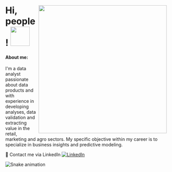 <img style="margin-top: 40px;" align="right" width="400px" src="https://media.giphy.com/media/Wj7lNjMNDxSmc/giphy.gif">

# Hi, people! <img src="https://media.giphy.com/media/AZYVnZVRsDuMVY5GAu/giphy.gif" width="60px">

#### About me:<br>
I'm a data analyst passionate about data products and with experience in developing analyses, data validation and extracting value in the retail, marketing and agro sectors. My specific objective within my career is to specialize in business insights and predictive modeling.

🔗 Contact me via LinkedIn <a href="https://www.linkedin.com/in/suelen-f-nascimento/"><img src="https://img.shields.io/badge/LinkedIn-%230077B5.svg?&style=flat-square&logo=linkedin&logoColor=white" alt="LinkedIn"> </a>

<img src="https://github.com/giovana-simas/giovana-simas/blob/main/snake.svg" alt="Snake animation" />
